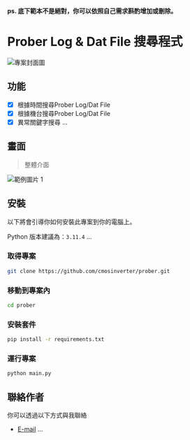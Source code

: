 <!-- 底下標籤來源參考寫法可至：https://github.com/Envoy-VC/awesome-badges#github-stats -->


**ps. 底下範本不是絕對，你可以依照自己需求斟酌增加或刪除。**

# Prober Log & Dat File 搜尋程式

![專案封面圖](https://i.imgur.com/MK6OwoZ.png)

## 功能

- [x] 根據時間搜尋Prober Log/Dat File
- [x] 根據機台搜尋Prober Log/Dat File
- [x] 異常關鍵字搜尋
...

## 畫面

> 整體介面

![範例圖片 1](https://i.imgur.com/lum6tkT.png)

## 安裝


以下將會引導你如何安裝此專案到你的電腦上。

Python 版本建議為：`3.11.4` ...

### 取得專案

```bash
git clone https://github.com/cmosinverter/prober.git
```

### 移動到專案內

```bash
cd prober
```

### 安裝套件

```bash
pip install -r requirements.txt
```

### 運行專案

```bash
python main.py
```

## 聯絡作者

你可以透過以下方式與我聯絡

- [E-mail](kevin95120@gmail.com)
...

